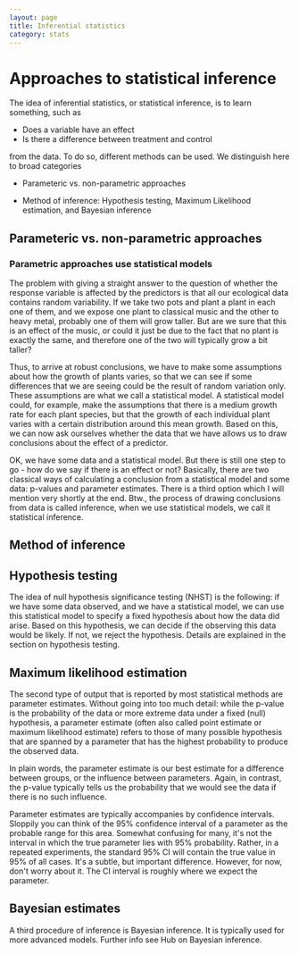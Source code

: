 ```yaml
---
layout: page
title: Inferential statistics
category: stats
---
```


Approaches to statistical inference
===

The idea of inferential statistics, or statistical inference, is to learn something, such as

* Does a variable have an effect
* Is there a difference between treatment and control

from the data. To do so, different methods can be used. We distinguish here to broad categories

* Parameteric vs. non-parametric approaches

* Method of inference: Hypothesis testing, Maximum Likelihood estimation, and Bayesian inference


## Parameteric vs. non-parametric approaches

### Parametric approaches use statistical models

The problem with giving a straight answer to the question of whether the response variable is affected by the predictors is that all our ecological data contains random variability. If we take two pots and plant a plant in each one of them, and we expose one plant to classical music and the other to heavy metal, probably one of them will grow taller. But are we sure that this is an effect of the music, or could it just be due to the fact that no plant is exactly the same, and therefore one of the two will typically grow a bit taller?

Thus, to arrive at robust conclusions, we have to make some assumptions about how the growth of plants varies, so that we can see if some differences that we are seeing could be the result of random variation only. These assumptions are what we call a statistical model. A statistical model could, for example, make the assumptions that there is a medium growth rate for each plant species, but that the growth of each individual plant varies with a certain distribution around this mean growth. Based on this, we can now ask ourselves whether the data that we have allows us to draw conclusions about the effect of a predictor. 

OK, we have some data and a statistical model. But there is still one step to go - how do we say if there is an effect or not? Basically, there are two classical ways of calculating a conclusion from a statistical model and some data: p-values and parameter estimates. There is a third option which I will mention very shortly at the end.  Btw., the process of drawing conclusions from data is called inference, when we use statistical models, we call it statistical inference. 


## Method of inference


## Hypothesis testing

The idea of null hypothesis significance testing (NHST) is the following: if we have some data observed, and we have a statistical model, we can use this statistical model to specify a fixed hypothesis about how the data did arise. Based on this hypothesis, we can decide if the observing this data would be likely. If not, we reject the hypothesis. Details are explained in the section on hypothesis testing. 

## Maximum likelihood estimation

The second type of output that is reported by most statistical methods are parameter estimates. Without going into too much detail: while the p-value is the probability of the data or more extreme data under a fixed (null) hypothesis, a parameter estimate (often also called point estimate or maximum likelihood estimate) refers to those of many possible hypothesis that are spanned by a parameter that has the highest probability to produce the observed data. 

In plain words, the parameter estimate is our best estimate for a difference between groups, or the influence between parameters. Again, in contrast, the p-value typically tells us the probability that we would see the data if there is no such influence. 

Parameter estimates are typically accompanies by confidence intervals. Sloppily you can think of the 95\% confidence interval of a parameter as the probable range for this area. Somewhat confusing for many, it's not the interval in which the true parameter lies with 95\% probability. Rather, in a repeated experiments, the standard 95\% CI will contain the true value in 95\% of all cases. It's a subtle, but important difference. However, for now, don't worry about it. The CI interval is roughly where we expect the parameter. 

## Bayesian estimates

A third procedure of inference is Bayesian inference. It is typically used for more advanced models. Further info see Hub on Bayesian inference. 

